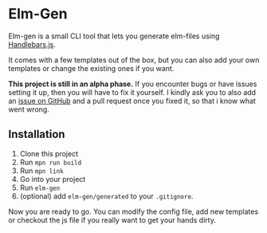 # Elm-Gen

Elm-gen is a small CLI tool that lets you generate elm-files using [Handlebars.js](https://handlebarsjs.com/guide/).

It comes with a few templates out of the box, but you can also add your own templates or change the existing ones if you want.

**This project is still in an alpha phase.**
If you encounter bugs or have issues setting it up, then you will have to fix it yourself.
I kindly ask you to also add an [issue on GitHub](https://github.com/Orasund/elm-gen/issues/new) and a pull request once you fixed it, so that i know what went wrong.

## Installation

1. Clone this project
2. Run `mpn run build`
3. Run `mpn link`
4. Go into your project
5. Run `elm-gen`
6. (optional) add `elm-gen/generated` to your `.gitignore`.

Now you are ready to go. You can modify the config file, add new templates or checkout the js file if you really want to get your hands dirty.

